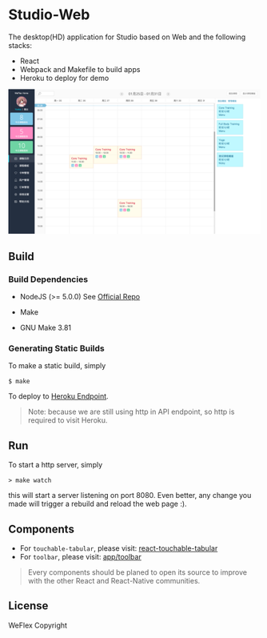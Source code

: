 # Studio-Web

The desktop(HD) application for Studio based on Web and the following stacks:

- React
- Webpack and Makefile to build apps
- Heroku to deploy for demo

![v1.0](./history/v1.0.png)

## Build

### Build Dependencies

* NodeJS (>= 5.0.0) See [Official Repo](https://nodejs.org/en/download/)
* Make

* GNU Make 3.81

### Generating Static Builds

To make a static build, simply

```
$ make
```

To deploy to [Heroku Endpoint](http://weflex-admin.herokuapp.com/).

> Note: because we are still using http in API endpoint, so http is required to visit Heroku.

## Run

To start a http server, simply

```
> make watch
```

this will start a server listening on port 8080. Even better, any
change you made will trigger a rebuild and reload the web page :).

## Components

- For `touchable-tabular`, please visit: [react-touchable-tabular](https://github.com/weflex/react-touchable-tabular)
- For `toolbar`, please visit: [app/toolbar](./app/toolbar)

> Every components should be planed to open its source to improve with the other React and React-Native communities.

## License

WeFlex Copyright

